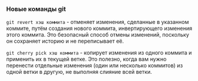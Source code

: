 ### Новые команды git

`git revert хэш коммита` - отменяет изменения, сделанные в указанном коммите, путём создания нового коммита, инвертирующего изменения этого коммита. Это безопасный способ отмены изменений, поскольку он сохраняет историю и не переписывает её.

`git cherry pick хэш коммита` - копирует изменения из одного коммита и применить их в текущей ветке. Это полезно, когда вам нужно перенести отдельные изменения (один или несколько коммитов) из одной ветки в другую, не выполняя слияние всей ветки.
